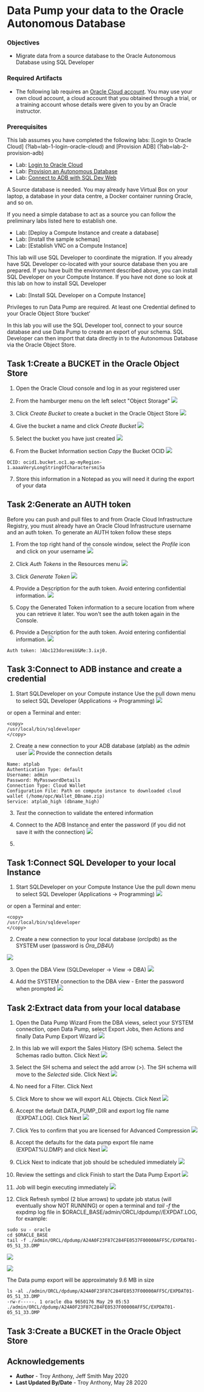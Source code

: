 # Data Pump your data to the Oracle Autonomous Database

### Objectives

-   Migrate data from a source database to the Oracle Autonomous Database using SQL Developer

### Required Artifacts

-   The following lab requires an <a href="https://www.oracle.com/cloud/free/" target="\_blank">Oracle Cloud account</a>. You may use your own cloud account, a cloud account that you obtained through a trial, or a training account whose details were given to you by an Oracle instructor.

### Prerequisites
This lab assumes you have completed the following labs:
[Login to Oracle Cloud] (?lab=lab-1-login-oracle-cloud) and [Provision ADB] (?lab=lab-2-provision-adb)
* Lab: [Login to Oracle Cloud](https://oracle-livelabs.github.io/adb/shared/workshops/livelabs-overview/?lab=lab-1-login-oracle-cloud)
* Lab: [Provision an Autonomous Database](https://oracle-livelabs.github.io/adb/shared/workshops/livelabs-overview/?lab=lab-2-provision-adb)
* Lab: [Connect to ADB with SQL Dev Web](https://oracle-livelabs.github.io/developer/rest-services-for-adb-appDevLive/workshops/livelabs/?lab=lab-3-connect-to-adb-with-sql-dev-web)

A Source database is needed. You may already have Virtual Box on your laptop, a database in your data centre, a Docker container running Oracle, and so on.

If you need a simple database to act as a source you can follow the preliminary labs listed here to establish one.
* Lab: [Deploy a Compute Instance and create a database]
* Lab: [Install the sample schemas]
* Lab: [Establish VNC on a Compute Instance]

This lab will use SQL Developer to coordinate the migration. If you already have SQL Developer co-located with your source database then you are prepared. If you have built the environment described above, you can install SQL Developer on your Compute Instance. If you have not done so look at this lab on how to install SQL Developer
* Lab: [Install SQL Developer on a Compute Instance]

Privileges to run Data Pump are required.
At least one Credential defined to your Oracle Object Store ‘bucket’

In this lab you will use the SQL Developer tool, connect to your source database and use Data Pump to create an export of your schema. SQL Developer can then import that data directly in to the Autonomous Database via the Oracle Object Store.

## Task 1:Create a BUCKET in the Oracle Object Store
1. Open the Oracle Cloud console and log in as your registered user
2. From the hamburger menu on the left select "Object Storage"
![](../../images/create_object_storage_1.png)

3. Click *Create Bucket* to create a bucket in the Oracle Object Store
![](../../images/create_object_storage_2.png)

4. Give the bucket a name and click *Create Bucket*
![](../../images/create_object_storage_3.png)

5. Select the bucket you have just created
![](../../images/create_object_storage_4.png)

6. From the Bucket Information section *Copy* the Bucket OCID
![](../../images/create_object_storage_5.png)

````
OCID: ocid1.bucket.oc1.ap-myRegion-1.aaaaVeryLongStringOfCharactersmi5a
````
7. Store this information in a Notepad as you will need it during the export of your data

## Task 2:Generate an AUTH token
Before you can push and pull files to and from Oracle Cloud Infrastructure Registry, you must already have an Oracle Cloud Infrastructure username and an auth token. To generate an AUTH token follow these steps
1. From the top right hand of the console window, select the *Profile* icon and click on your username
![](../../images/create_auth_token_profile_1.png)

2. Click *Auth Tokens* in the Resources menu
![](../../images/create_auth_token_profile_2.png)

3. Click *Generate Token*
![](../../images/create_auth_token_profile_3.png)

4. Provide a Description for the auth token. Avoid entering confidential information.
![](../../images/create_auth_token_profile_4.png)

5. Copy the Generated Token information to a secure location from where you can retrieve it later. You won't see the auth token again in the Console.
4. Provide a Description for the auth token. Avoid entering confidential information.
![](../../images/create_auth_token_profile_5.png)

````
Auth token: )Abc123doremiU&Me:3.ixj0.
````
## Task 3:Connect to ADB instance and create a credential
1. Start SQLDeveloper on your Compute instance
Use the pull down menu to select SQL Developer (Applications -> Programming)
![](../../images/SQLDeveloper_start_menu.png)

or open a Terminal and enter:
````
<copy>
/usr/local/bin/sqldeveloper
</copy>
````
2. Create a new connection to your ADB database (atplab) as the *admin* user
![](../../images/SQLDeveloper_connect_ATP_1.png.png)
Provide the connection details
````
Name: atplab
Authentication Type: default
Username: admin
Password: MyPasswordDetails
Connection Type: Cloud Wallet
Configuration File: Path on compute instance to downloaded cloud wallet (/home/opc/Wallet_DBname.zip)
Service: atplab_high (dbname_high)
````
3. *Test* the connection to validate the entered information

4. Connect to the ADB Instance and enter the password (if you did not save it with the connection)
![](../../images/SQLDeveloper_connect_ATP_2.png.png)

5.

## Task 1:Connect SQL Developer to your local Instance
1. Start SQLDeveloper on your Compute Instance
Use the pull down menu to select SQL Developer (Applications -> Programming)
![](../../images/SQLDeveloper_start_menu.png)

or open a Terminal and enter:
````
<copy>
/usr/local/bin/sqldeveloper
</copy>
````
2. Create a new connection to your local database (orclpdb) as the SYSTEM user (password is *Ora_DB4U*)

![](../../images/SQLDeveloper_create_system_connection.png)

3. Open the DBA View (SQLDeveloper -> View -> DBA)
![](../../images/SQLDeveloper_view_DBA.png)

4. Add the SYSTEM connection to the DBA view - Enter the password when prompted
![](../../images/SQLDeveloper_DBA_system.png)

## Task 2:Extract data from your local database
1. Open the Data Pump Wizard
From the DBA views, select your SYSTEM connection, open Data Pump, select Export Jobs, then Actions and finally Data Pump Export Wizard
![](../../images/SQLDeveloper_data_pump_2.png)

2. In this lab we will export the Sales History (SH) schema. Select the Schemas radio button. Click Next
![](../../images/SQLDeveloper_data_pump_wizard_step_2.png)

3. Select the SH schema and select the add arrow (>). The SH schema will move to the *Selected* side. Click Next
![](../../images/SQLDeveloper_data_pump_wizard_step_3.png)

4. No need for a Filter. Click Next

5. Click More to show we will export ALL Objects. Click Next
![](../../images/SQLDeveloper_data_pump_wizard_step_5.png)

6. Accept the default DATA_PUMP_DIR and export log file name (EXPDAT.LOG). Click Next
![](../../images/SQLDeveloper_data_pump_wizard_step_6.png)

7. Click Yes to confirm that you are licensed for Advanced Compression
![](../../images/SQLDeveloper_data_pump_wizard_step_6a.png)

8. Accept the defaults for the data pump export file name (EXPDAT%U.DMP) and click Next
![](../../images/SQLDeveloper_data_pump_wizard_step_7.png)

9. CLick Next to indicate that job should be scheduled immediately
![](../../images/SQLDeveloper_data_pump_wizard_step_8.png)

10. Review the settings and click Finish to start the Data Pump Export
![](../../images/SQLDeveloper_data_pump_wizard_step_9.png)

11. Job will begin executing immediately
![](../../images/SQLDeveloper_data_pump_wizard_step_10.png)

12. Click Refresh symbol (2 blue arrows) to update job status (will eventually show NOT RUNNING)
or open a terminal and *tail -f* the expdmp log file in $ORACLE_BASE/admin/ORCL/dpdump/<Identifier>/EXPDAT<timestamp>.LOG, for example:
````
sudo su - oracle
cd $ORACLE_BASE
tail -f ./admin/ORCL/dpdump/A24A0F23F87C284FE0537F00000AFF5C/EXPDAT01-05_51_33.DMP
````
![](../../images/Datapump_export_log_tail.png)

![](../../images/SQLDeveloper_datapump_completed.png)

The Data pump export will be approximately 9.6 MB in size
````
ls -al ./admin/ORCL/dpdump/A24A0F23F87C284FE0537F00000AFF5C/EXPDAT01-05_51_33.DMP
-rw-r-----. 1 oracle dba 9650176 May 29 05:53 ./admin/ORCL/dpdump/A24A0F23F87C284FE0537F00000AFF5C/EXPDAT01-05_51_33.DMP
````

## Task 3:Create a BUCKET in the Oracle Object Store


## Acknowledgements

 - **Author** - Troy Anthony, Jeff Smith May 2020
 - **Last Updated By/Date** - Troy Anthony, May 28 2020

 